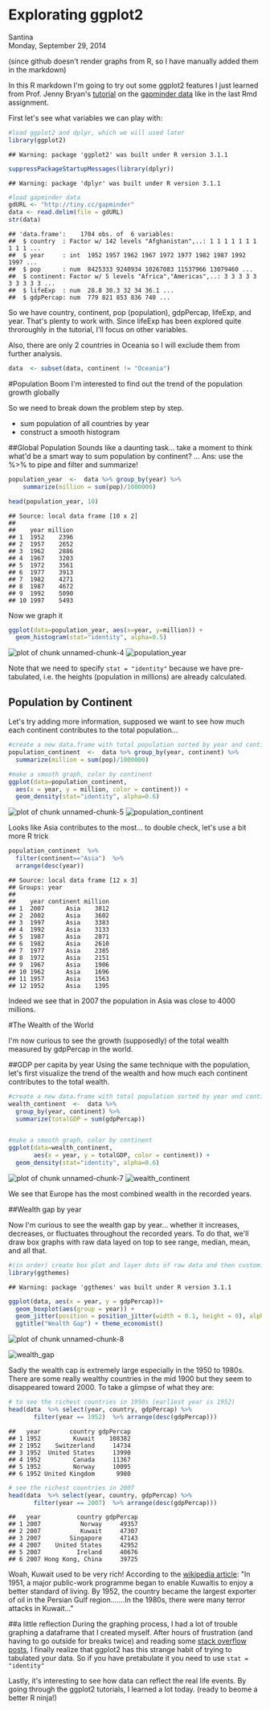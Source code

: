 # Explorating ggplot2
Santina  
Monday, September 29, 2014  

(since github doesn't render graphs from R, so I have manually added them in the markdown)

In this R markdown I'm going to try out some ggplot2 features I just learned from Prof. Jenny Bryan's [tutorial](https://github.com/jennybc/ggplot2-tutorial) on the [gapminder data](http://www.stat.ubc.ca/~jenny/notOcto/STAT545A/examples/gapminder/data/gapminderDataFiveYear.txt) like in the last Rmd assignment. 

First let's see what variables we can play with: 


```r
#load ggplot2 and dplyr, which we will used later
library(ggplot2) 
```

```
## Warning: package 'ggplot2' was built under R version 3.1.1
```

```r
suppressPackageStartupMessages(library(dplyr))
```

```
## Warning: package 'dplyr' was built under R version 3.1.1
```

```r
#load gapminder data 
gdURL <- "http://tiny.cc/gapminder"
data <- read.delim(file = gdURL) 
str(data)
```

```
## 'data.frame':	1704 obs. of  6 variables:
##  $ country  : Factor w/ 142 levels "Afghanistan",..: 1 1 1 1 1 1 1 1 1 1 ...
##  $ year     : int  1952 1957 1962 1967 1972 1977 1982 1987 1992 1997 ...
##  $ pop      : num  8425333 9240934 10267083 11537966 13079460 ...
##  $ continent: Factor w/ 5 levels "Africa","Americas",..: 3 3 3 3 3 3 3 3 3 3 ...
##  $ lifeExp  : num  28.8 30.3 32 34 36.1 ...
##  $ gdpPercap: num  779 821 853 836 740 ...
```

So we have country, continent, pop (population), gdpPercap, lifeExp, and year. That's plenty to work with. Since lifeExp has been explored quite throroughly in the tutorial, I'll focus on other variables. 

Also, there are only 2 countries in Oceania so I will exclude them from further analysis. 


```r
data  <- subset(data, continent != "Oceania")
```

#Population Boom
I'm interested to find out the trend of the population growth globally 

So we need to break down the problem step by step.  
- sum population of all countries by year 
- construct a smooth histogram 

##Global Population
Sounds like a daunting task... take a moment to think what'd be a smart way to sum population by continent? 
...
Ans: use the %>% to pipe and filter and summarize! 

```r
population_year  <-  data %>% group_by(year) %>% 
    summarize(million = sum(pop)/1000000) 

head(population_year, 10)
```

```
## Source: local data frame [10 x 2]
## 
##    year million
## 1  1952    2396
## 2  1957    2652
## 3  1962    2886
## 4  1967    3203
## 5  1972    3561
## 6  1977    3913
## 7  1982    4271
## 8  1987    4672
## 9  1992    5090
## 10 1997    5493
```

Now we graph it 

```r
ggplot(data=population_year, aes(x=year, y=million)) + 
  geom_histogram(stat="identity", alpha=0.5)
```

![plot of chunk unnamed-chunk-4](./HW3_gapminder_ggplot2_files/figure-html/unnamed-chunk-4.png) 
![population_year](./image_HW3/population_year.png)

Note that we need to specify `stat = "identity"` because we have pre-tabulated, i.e. the heights (population in millions) are already calculated. 

## Population by Continent 
Let's try adding more information, supposed we want to see how much each continent contributes to the total population... 


```r
#create a new data.frame with total population sorted by year and continent
population_continent  <-  data %>% group_by(year, continent) %>% 
  summarize(million = sum(pop)/1000000) 

#make a smooth graph, color by continent
ggplot(data=population_continent, 
  aes(x = year, y = million, color = continent)) + 
  geom_density(stat="identity", alpha=0.6)
```

![plot of chunk unnamed-chunk-5](./HW3_gapminder_ggplot2_files/figure-html/unnamed-chunk-5.png) 
![population_continent](./image_HW3/population_continent.png)

Looks like Asia contributes to the most... to double check, let's use a bit more R trick 


```r
population_continent  %>% 
  filter(continent=="Asia")  %>% 
  arrange(desc(year))
```

```
## Source: local data frame [12 x 3]
## Groups: year
## 
##    year continent million
## 1  2007      Asia    3812
## 2  2002      Asia    3602
## 3  1997      Asia    3383
## 4  1992      Asia    3133
## 5  1987      Asia    2871
## 6  1982      Asia    2610
## 7  1977      Asia    2385
## 8  1972      Asia    2151
## 9  1967      Asia    1906
## 10 1962      Asia    1696
## 11 1957      Asia    1563
## 12 1952      Asia    1395
```

Indeed we see that in 2007 the population in Asia was close to 4000 millions. 

#The Wealth of the World 

I'm now curious to see the growth (supposedly) of the total wealth measured by gdpPercap in the world. 


##GDP per capita by year 
Using the same technique with the population, let's first visualize the trend of the wealth and how much each continent contributes to the total wealth. 



```r
#create a new data.frame with total population sorted by year and continent
wealth_continent  <-  data %>% 
  group_by(year, continent) %>% 
  summarize(totalGDP = sum(gdpPercap)) 


#make a smooth graph, color by continent
ggplot(data=wealth_continent, 
       aes(x = year, y = totalGDP, color = continent)) + 
  geom_density(stat="identity", alpha=0.6)
```

![plot of chunk unnamed-chunk-7](./HW3_gapminder_ggplot2_files/figure-html/unnamed-chunk-7.png) 
![wealth_continent](./image_HW3/wealth_continent.png)

We see that Europe has the most combined wealth in the recorded years. 


##Wealth gap by year 

Now I'm curious to see the wealth gap by year... whether it increases, decreases, or fluctuates throughout the recorded years. To do that, we'll draw box graphs with raw data layed on top to see range, median, mean, and all that.  


```r
#(in order) create box plot and layer dots of raw data and then customize the title and theme
library(ggthemes) 
```

```
## Warning: package 'ggthemes' was built under R version 3.1.1
```

```r
ggplot(data, aes(x = year, y = gdpPercap))+
  geom_boxplot(aes(group = year)) +
  geom_jitter(position = position_jitter(width = 0.1, height = 0), alpha = 1/4) +
  ggtitle("Wealth Gap") + theme_economist()
```

![plot of chunk unnamed-chunk-8](./HW3_gapminder_ggplot2_files/figure-html/unnamed-chunk-8.png) 

![wealth_gap](./image_HW3/wealth_gap.png)

Sadly the wealth cap is extremely large especially in the 1950 to 1980s. There are some really wealthy countries in the mid 1900 but they seem to disappeared toward 2000. To take a glimpse of what they are: 


```r
# to see the richest countries in 1950s (earliest year is 1952)
head(data  %>% select(year, country, gdpPercap) %>% 
       filter(year == 1952)  %>% arrange(desc(gdpPercap)))
```

```
##   year        country gdpPercap
## 1 1952         Kuwait    108382
## 2 1952    Switzerland     14734
## 3 1952  United States     13990
## 4 1952         Canada     11367
## 5 1952         Norway     10095
## 6 1952 United Kingdom      9980
```

```r
# see the richest countries in 2007 
head(data  %>% select(year, country, gdpPercap) %>% 
       filter(year == 2007)  %>% arrange(desc(gdpPercap)))
```

```
##   year          country gdpPercap
## 1 2007           Norway     49357
## 2 2007           Kuwait     47307
## 3 2007        Singapore     47143
## 4 2007    United States     42952
## 5 2007          Ireland     40676
## 6 2007 Hong Kong, China     39725
```

Woah, Kuwait used to be very rich! According to the [wikipedia article](http://en.wikipedia.org/wiki/Kuwait#Economic_prosperity): 
"In 1951, a major public-work programme began to enable Kuwaitis to enjoy a better standard of living. By 1952, the country became the largest exporter of oil in the Persian Gulf region.......In the 1980s, there were many terror attacks in Kuwait..." 

##a little reflection 
During the graphing process, I had a lot of trouble graphing a dataframe that I created myself. After hours of frustration (and having to go outside for breaks twice) and reading some [stack overflow posts](http://stackoverflow.com/questions/15651084/ggplot2-mapping-variable-to-y-and-using-stat-bin), I finally realize that ggplot2 has this strange habit of trying to tabulated your data. So if you have pretabulate it you need to use `stat = "identity"` 

Lastly, it's interesting to see how data can reflect the real life events. By going through the ggplot2 tutorials, I learned a lot today. (ready to beome a better R ninja!)


